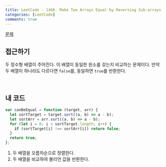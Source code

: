 ```yaml
---
title: LeetCode - 1460. Make Two Arrays Equal by Reversing Sub-arrays
categories: [LeetCode]
comments: true
---
```


[문제](https://leetcode.com/problems/make-two-arrays-equal-by-reversing-sub-arrays/)

## 접근하기

두 정수형 배열이 주어진다. 이 배열이 동일한 원소를 갖는지 비교하는 문제이다. 만약 두 배열이 하나라도 다르다면 `false`를, 동일하면 `true`를 반환한다.

<br>

## 내 코드

```js
var canBeEqual = function (target, arr) {
  let sortTarget = target.sort((a, b) => a - b);
  let sortArr = arr.sort((a, b) => a - b);
  for (let i = 0; i < sortTarget.length; i++) {
    if (sortTarget[i] !== sortArr[i]) return false;
  }
  return true;
};
```

1. 두 배열을 오름차순으로 정렬한다.
2. 두 배열을 비교하여 불리언 값을 반환한다.
